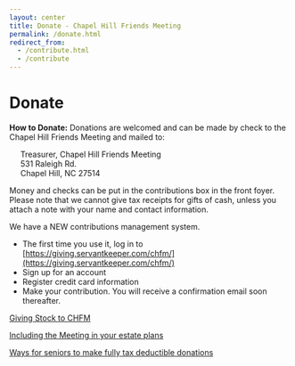 ```yaml
---
layout: center
title: Donate - Chapel Hill Friends Meeting
permalink: /donate.html
redirect_from:
  - /contribute.html
  - /contribute
---
```


# Donate

**How to Donate:** Donations are welcomed and can be made by check to the Chapel Hill Friends Meeting and mailed to:

<p style="padding-left: 20px;">
  Treasurer, Chapel Hill Friends Meeting<br />
  531 Raleigh Rd.<br />
  Chapel Hill, NC 27514<br />
</p>

Money and checks can be put in the contributions box in the front foyer. Please note that we cannot give tax receipts for gifts of cash, unless you attach a note with your name and contact information.

We have a NEW contributions management system.

- The first time you use it, log in to [https://giving.servantkeeper.com/chfm/](https://giving.servantkeeper.com/chfm/)
- Sign up for an account
- Register credit card information
- Make your contribution. You will receive a confirmation email soon thereafter.

[Giving Stock to CHFM]({{site.baseurl}}/assets/PDF/give-stock-2023.pdf)

[Including the Meeting in your estate plans]({{site.baseurl}}/assets/PDF/estate-plan.pdf)

[Ways for seniors to make fully tax deductible donations]({{site.baseurl}}/assets/PDF/senior-donations.pdf)